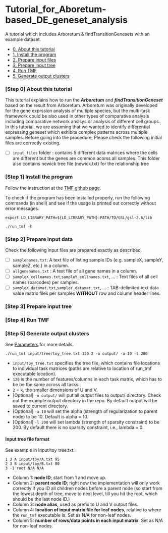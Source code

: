 # Tutorial_for_Aboretum-based_DE_geneset_analysis
A tutorial which includes Arboretum &amp; findTransitionGenesets with an example dataset.

- [0. About this tutorial](#step-0-about-this-tutorial)
- [1. Install the program](#step-1-install-the-program)
- [2. Prepare input files](#step-2-prepare-input-data)
- [3. Prepare input tree](#step-3-prepare-input-tree)
- [4. Run TMF](#step-4-run-tmf)
- [5. Generate output clusters](#step-5-generate-output-clusters)

### \[Step 0\] About this tutorial

This tutorial explains how to run the ***Arboretum*** and ***findTransitionGeneset*** based on the result from Arboretum. Arboretum was originally developed for the gene exprssion analysis of multiple species, but the multi-task framework could be also used in other types of comparative analysis including comparative network anslsys or analysis of different cell groups.<br>
In this tutorial, we are assuming that we wanted to identify differential expressing geneset which exhibits complex patterns across multiple samples. Before going into the procedure, Please check the following initial files are correctly existing.

-  [ ] `input_files` folder : contains 5 different data matrices where the cells are different but the genes are common acorss all samples. This folder also contains newick tree file (newick.txt) for the relationship tree 


### \[Step 1\] Install the program

Follow the instruction at the [TMF github page](https://github.com/Roy-lab/tmf).

To check if the program has been installed properly, run the following commands (in shell) and see if the usage is printed out correctly without error messages.
```
export LD_LIBRARY_PATH=${LD_LIBRARY_PATH}:PATH/TO/GSL/gsl-2.6/lib

./run_tmf -h
```


### \[Step 2\] Prepare input data

Check the following input files are prepared exactly as described.
- [ ] `samplenames.txt`: A text file of listing sample IDs (e.g. sampleX, sampleY, sampleZ, etc.) in a column.
- [ ] `allgenenames.txt` : A text file of all gene names in a column.
- [ ] `sampleX_cellnames.txt`,`sampleY_cellnames.txt`, ... : Text files of all cell names (barcodes) per samples.
- [ ] `sampleX_datamat.txt`,`sampleY_datamat.txt`, ... : TAB-delimited text data value matrix files per samples **WITHOUT** row and column header lines.

### \[Step 3\] Prepare input tree


### \[Step 4\] Run TMF


### \[Step 5\] Generate output clusters


See [Parameters](#parameters) for more details.
```
./run_tmf input/tree/toy_tree.txt 120 2 -o output/ -a 10 -l 200
```
- `input/toy_tree.txt` specifies the tree file, which contains file locations to individual task matrices (paths are relative to location of run_tmf executable location). 
- `120` is the number of features/columns in each task matrix, which has to be be the same across all tasks. 
- `2` = k, the smaller dimensions of U and V. 
-	[Optional] `-o output/` will put all output files to output/ directory. Check out the example output directory in the repo. By default output will be saved to current directory.
-	[Optional] `-a 10` will set the alpha (strength of regularization to parent node) to be 10. Default is alpha = 10.
- [Optional] `-l 200` will set lambda (strength of sparsity constraint) to be 200. By default there is no sparsity constraint, i.e., lambda = 0.

#### Input tree file format
See example in input/toy_tree.txt.
```
1 3 A input/toy/A.txt 95
2 3 B input/toy/B.txt 80
3 -1 root N/A N/A
```
- Column 1: **node ID**; start from 1 and move up.
- Column 2: **parent node ID**; right now the implementation will only work correctly if you ID all children nodes before a parent node (so start from the lowest depth of tree, move to next level, till you hit the root, which should be the last node ID.)
- Column 3: **node alias**, used as prefix to U and V output files.
- Column 4: **location of input matrix file for leaf nodes**, relative to where the `run_tmf` executable is. Set as N/A for non-leaf nodes.
- Column 5: **number of rows/data points in each input matrix**. Set as N/A for non-leaf nodes.
